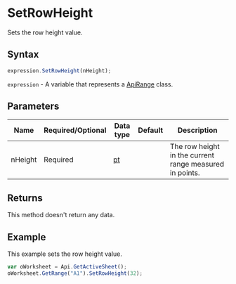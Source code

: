 # SetRowHeight

Sets the row height value.

## Syntax

```javascript
expression.SetRowHeight(nHeight);
```

`expression` - A variable that represents a [ApiRange](../ApiRange.md) class.

## Parameters

| **Name** | **Required/Optional** | **Data type** | **Default** | **Description** |
| ------------- | ------------- | ------------- | ------------- | ------------- |
| nHeight | Required | [pt](../../Enumeration/pt.md) |  | The row height in the current range measured in points. |

## Returns

This method doesn't return any data.

## Example

This example sets the row height value.

```javascript editor-xlsx
var oWorksheet = Api.GetActiveSheet();
oWorksheet.GetRange("A1").SetRowHeight(32);
```
